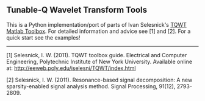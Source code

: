 ## Tunable-Q Wavelet Transform Tools

This is a Python implementation/port of parts of Ivan Selesnick's [TQWT Matlab Toolbox](http://eeweb.poly.edu/iselesni/TQWT/index.html).
For detailed information and advice see [1] and [2]. For a quick start see the examples!

-----------------------
[1] Selesnick, I. W. (2011). TQWT toolbox guide. Electrical and Computer Engineering, Polytechnic Institute of New York University. Available online at: http://eeweb.poly.edu/iselesni/TQWT/index.html

[2] Selesnick, I. W. (2011). Resonance-based signal decomposition: A new sparsity-enabled signal analysis method. Signal Processing, 91(12), 2793-2809.